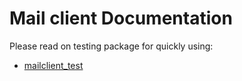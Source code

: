 # Mail client Documentation

Please read on testing package for quickly using:
- [mailclient_test](../../internal/network/mailclient/test/client_test.go)